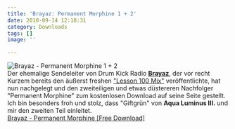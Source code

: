 ```yaml
---
title: 'Brayaz: Permanent Morphine 1 + 2'
date: 2010-09-14 12:18:31
category: Downloads
tags: []
image: ''

---
```


![](http://www.brayaz.de/wp/wp-content/uploads/2010/09/brayaz_permanent_morphine.jpg "Brayaz - Permanent Morphine 1 + 2")  
Der ehemalige Sendeleiter von Drum Kick Radio [**Brayaz**](http://www.brayaz.de/), der vor recht Kurzem bereits den äußerst freshen ["Lesson 100 Mix"](http://www.misantropolis.de/2010/07/free-download-lesson-100-mix-von-brayaz/) veröffentlichte, hat nun nachgelegt und den zweiteiligen und etwas düstereren Nachfolger "Permanent Morphine" zum kostenlosen Download auf seine Seite gestellt.  
Ich bin besonders froh und stolz, dass "Giftgrün" von **Aqua Luminus III.** und mir den zweiten Teil einleitet.  
[Brayaz - Permanent Morphine [Free Download]](http://www.brayaz.de/2010/09/12/meine-neuen-mixe-permanent-morphine/)
